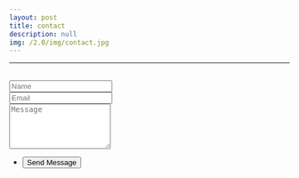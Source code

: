 ```yaml
---
layout: post
title: contact
description: null
img: /2.0/img/contact.jpg
---
```


***

<br>

<form>
	<div>
		<div>
			<input type="text" name="name" id="name" placeholder="Name" />
		</div>
		<div>
			<input type="email" name="email" id="email" placeholder="Email" />
		</div>
	</div>
	<div>
		<div>
			<textarea name="message" id="message" placeholder="Message" rows="5"></textarea>
		</div>
	</div>
	<div>
		<div>
			<ul class="actions">
				<li><input type="submit" class="button alt" value="Send Message" /></li>
			</ul>
		</div>
	</div>
</form>

<br>

<span class="contacticon center">
	<a href="mailto:you@example.com"><i class="fa fa-envelope-square"></i></a>
	<a href="https://github.com" target="_blank"><i class="fa fa-github-square"></i></a>
	<a href="https://www.linkedin.com" target="_blank"><i class="fa fa-linkedin-square"></i></a>
	<a href="http://tumblr.com" target="_blank"><i class="fa fa-tumblr-square"></i></a>
	<a href="https://twitter.com" target="_blank"><i class="fa fa-twitter-square"></i></a>
</span>
